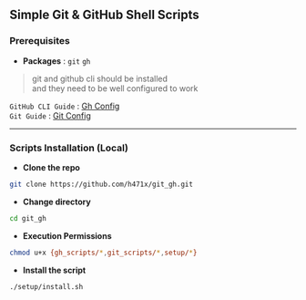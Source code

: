 ## Simple Git & GitHub Shell Scripts

### Prerequisites
  - **Packages** : ``git`` ``gh``
  > git and github cli should be installed  
    and they need to be well configured to work

``GitHub CLI Guide`` :   [Gh Config](config/gh_config.md)  
``Git Guide`` :   [Git Config](config/git_config.md)  

___

### Scripts Installation (Local)

- **Clone the repo**
```sh
git clone https://github.com/h471x/git_gh.git
```
- **Change directory**
```sh
cd git_gh
```
- **Execution Permissions**
```sh
chmod u+x {gh_scripts/*,git_scripts/*,setup/*}
```
- **Install the script**
```sh
./setup/install.sh
```